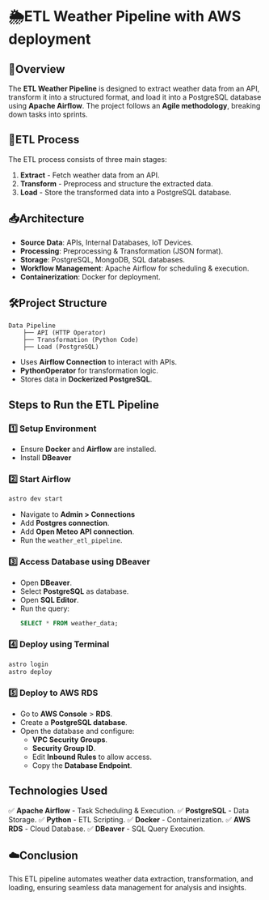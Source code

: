 # 🌦️ETL Weather Pipeline with AWS deployment

## 🚀Overview
The **ETL Weather Pipeline** is designed to extract weather data from an API, transform it into a structured format, and load it into a PostgreSQL database using **Apache Airflow**. 
The project follows an **Agile methodology**, breaking down tasks into sprints.

## 🔄ETL Process
The ETL process consists of three main stages:
1. **Extract** - Fetch weather data from an API.
2. **Transform** - Preprocess and structure the extracted data.
3. **Load** - Store the transformed data into a PostgreSQL database.

## 📥Architecture
- **Source Data**: APIs, Internal Databases, IoT Devices.
- **Processing**: Preprocessing & Transformation (JSON format).
- **Storage**: PostgreSQL, MongoDB, SQL databases.
- **Workflow Management**: Apache Airflow for scheduling & execution.
- **Containerization**: Docker for deployment.

## 🛠️Project Structure
```
Data Pipeline
    ├── API (HTTP Operator)
    ├── Transformation (Python Code)
    ├── Load (PostgreSQL)
```
- Uses **Airflow Connection** to interact with APIs.
- **PythonOperator** for transformation logic.
- Stores data in **Dockerized PostgreSQL**.

## Steps to Run the ETL Pipeline
### 1️⃣ Setup Environment
- Ensure **Docker** and **Airflow** are installed.
- Install **DBeaver** 

### 2️⃣ Start Airflow
```bash
astro dev start
```
- Navigate to **Admin > Connections**
- Add **Postgres connection**.
- Add **Open Meteo API connection**.
- Run the `weather_etl_pipeline`.

### 3️⃣ Access Database using DBeaver
- Open **DBeaver**.
- Select **PostgreSQL** as database.
- Open **SQL Editor**.
- Run the query:
  ```sql
  SELECT * FROM weather_data;
  ```

### 4️⃣ Deploy using Terminal
```bash
astro login
astro deploy
```

### 5️⃣ Deploy to AWS RDS
- Go to **AWS Console** > **RDS**.
- Create a **PostgreSQL database**.
- Open the database and configure:
  - **VPC Security Groups**.
  - **Security Group ID**.
  - Edit **Inbound Rules** to allow access.
  - Copy the **Database Endpoint**.

## Technologies Used
✅ **Apache Airflow** - Task Scheduling & Execution.
✅ **PostgreSQL** - Data Storage.
✅ **Python** - ETL Scripting.
✅ **Docker** - Containerization.
✅ **AWS RDS** - Cloud Database.
✅ **DBeaver** - SQL Query Execution.

## ☁️Conclusion
This ETL pipeline automates weather data extraction, transformation, and loading, ensuring seamless data management for analysis and insights.


